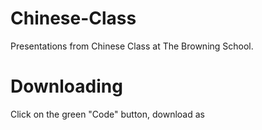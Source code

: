 # Chinese-Class
Presentations from Chinese Class at The Browning School. 

# Downloading
Click on the green "Code" button, download as 
